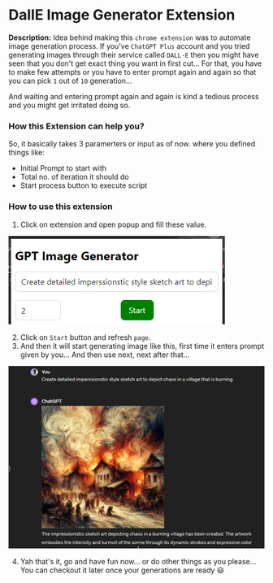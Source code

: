 # DallE Image Generator Extension

**Description:** Idea behind making this `chrome extension` was to automate image generation process. If you've `ChatGPT Plus` account and you tried generating
images through their service called `DALL-E` then you might have seen that you don't get exact thing you want in first cut... For that, you have to make few attempts or you have to enter prompt again and again so that you can pick `1` out of `10` generation...

And waiting and entering prompt again and again is kind a tedious process and you might get irritated doing so.

### How this Extension can help you?

So, it basically takes 3 paramerters or input as of now. where you defined things like:

- Initial Prompt to start with
- Total no. of iteration it should do
- Start process button to execute script

### How to use this extension

1. Click on extension and open popup and fill these value.

![image](./src/screenshots/image_extension_popup.png)

2. Click on `Start` button and refresh `page`.
3. And then it will start generating image like this, first time it enters prompt given by you... And then use next, next after that...

![image](./src/screenshots/example.png)

4. Yah that's it, go and have fun now... or do other things as you please... You can checkout it later once your generations are ready 😃